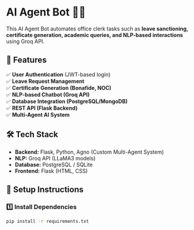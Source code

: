 # AI Agent Bot 🧠🤖

This AI Agent Bot automates office clerk tasks such as **leave sanctioning, certificate generation, academic queries, and NLP-based interactions** using Groq API.

## 🚀 Features
✅ **User Authentication** (JWT-based login)  
✅ **Leave Request Management**  
✅ **Certificate Generation (Bonafide, NOC)**  
✅ **NLP-based Chatbot (Groq API)**  
✅ **Database Integration (PostgreSQL/MongoDB)**  
✅ **REST API (Flask Backend)**  
✅ **Multi-Agent AI System**  

## 🛠️ Tech Stack
- **Backend:** Flask, Python, Agno (Custom Multi-Agent System)  
- **NLP:** Groq API (LLaMA3 models)  
- **Database:** PostgreSQL / SQLite  
- **Frontend:** Flask (HTML, CSS)  

## 🔧 Setup Instructions

### 1️⃣ Install Dependencies  
```bash
pip install -r requirements.txt

